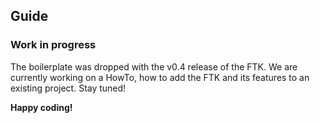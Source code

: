 ## Guide

### Work in progress

The boilerplate was dropped with the v0.4 release of the FTK.
We are currently working on a HowTo, how to add the FTK and its features to an existing project. Stay tuned!

**Happy coding!**
